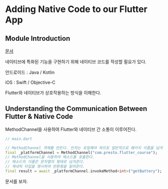 # Adding Native Code to our Flutter App

## Module Introduction

[문서](https://flutter.dev/docs/development/platform-integration/platform-channels)

네이티브에 특화된 기능을 구현하기 위해 네이티브 코드를 작성할 필요가 있다.

안드로이드 : Java / Kotlin

iOS : Swift / Objective-C

Flutter와 네이티브가 상호작용하는 방식을 이해한다.

## Understanding the Communication Between Flutter & Native Code

MethodChannel을 사용하여 Flutter와 네이티브 간 소통이 이루어진다.

```dart
// main.dart

// MethodChannel 객체를 만든다. 인자는 유일해야 하므로 일반적으로 패키지 이름을 넘겨준다.
final _platformChannel = MethodChannel("com.presto.flutter_course");
// MethodChannel을 사용하여 메소드를 호출한다.
// 메소드의 이름은 문자열의 형태로 넘겨준다.
// 제네릭 타입을 명시하여 반환형을 알려준다.
final result = await _platformChannel.invokeMethod<int>("getBattery");
```

문서를 보자.